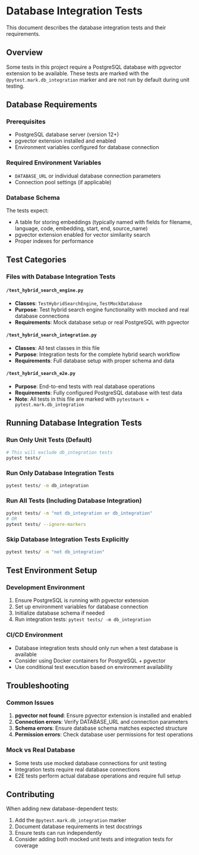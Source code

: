 # Database Integration Tests

This document describes the database integration tests and their requirements.

## Overview

Some tests in this project require a PostgreSQL database with pgvector extension to be available. These tests are marked with the `@pytest.mark.db_integration` marker and are not run by default during unit testing.

## Database Requirements

### Prerequisites
- PostgreSQL database server (version 12+)
- pgvector extension installed and enabled
- Environment variables configured for database connection

### Required Environment Variables
- `DATABASE_URL` or individual database connection parameters
- Connection pool settings (if applicable)

### Database Schema
The tests expect:
- A table for storing embeddings (typically named with fields for filename, language, code, embedding, start, end, source_name)
- pgvector extension enabled for vector similarity search
- Proper indexes for performance

## Test Categories

### Files with Database Integration Tests

#### `/test_hybrid_search_engine.py`
- **Classes**: `TestHybridSearchEngine`, `TestMockDatabase`
- **Purpose**: Test hybrid search engine functionality with mocked and real database connections
- **Requirements**: Mock database setup or real PostgreSQL with pgvector

#### `/test_hybrid_search_integration.py` 
- **Classes**: All test classes in this file
- **Purpose**: Integration tests for the complete hybrid search workflow
- **Requirements**: Full database setup with proper schema and data

#### `/test_hybrid_search_e2e.py`
- **Purpose**: End-to-end tests with real database operations
- **Requirements**: Fully configured PostgreSQL database with test data
- **Note**: All tests in this file are marked with `pytestmark = pytest.mark.db_integration`

## Running Database Integration Tests

### Run Only Unit Tests (Default)
```bash
# This will exclude db_integration tests
pytest tests/
```

### Run Only Database Integration Tests
```bash
pytest tests/ -m db_integration
```

### Run All Tests (Including Database Integration)
```bash
pytest tests/ -m "not db_integration or db_integration"
# OR
pytest tests/ --ignore-markers
```

### Skip Database Integration Tests Explicitly
```bash
pytest tests/ -m "not db_integration"
```

## Test Environment Setup

### Development Environment
1. Ensure PostgreSQL is running with pgvector extension
2. Set up environment variables for database connection
3. Initialize database schema if needed
4. Run integration tests: `pytest tests/ -m db_integration`

### CI/CD Environment
- Database integration tests should only run when a test database is available
- Consider using Docker containers for PostgreSQL + pgvector
- Use conditional test execution based on environment availability

## Troubleshooting

### Common Issues
1. **pgvector not found**: Ensure pgvector extension is installed and enabled
2. **Connection errors**: Verify DATABASE_URL and connection parameters
3. **Schema errors**: Ensure database schema matches expected structure
4. **Permission errors**: Check database user permissions for test operations

### Mock vs Real Database
- Some tests use mocked database connections for unit testing
- Integration tests require real database connections
- E2E tests perform actual database operations and require full setup

## Contributing

When adding new database-dependent tests:
1. Add the `@pytest.mark.db_integration` marker
2. Document database requirements in test docstrings
3. Ensure tests can run independently
4. Consider adding both mocked unit tests and integration tests for coverage